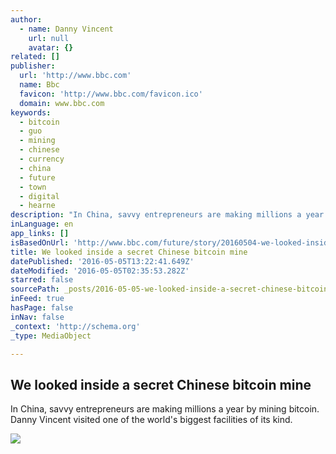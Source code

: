 ```yaml
---
author:
  - name: Danny Vincent
    url: null
    avatar: {}
related: []
publisher:
  url: 'http://www.bbc.com'
  name: Bbc
  favicon: 'http://www.bbc.com/favicon.ico'
  domain: www.bbc.com
keywords:
  - bitcoin
  - guo
  - mining
  - chinese
  - currency
  - china
  - future
  - town
  - digital
  - hearne
description: "In China, savvy entrepreneurs are making millions a year by mining bitcoin. Danny Vincent visited one of the world's biggest facilities of its kind."
inLanguage: en
app_links: []
isBasedOnUrl: 'http://www.bbc.com/future/story/20160504-we-looked-inside-a-secret-chinese-bitcoin-mine?ocid=global_future_rss'
title: We looked inside a secret Chinese bitcoin mine
datePublished: '2016-05-05T13:22:41.649Z'
dateModified: '2016-05-05T02:35:53.282Z'
starred: false
sourcePath: _posts/2016-05-05-we-looked-inside-a-secret-chinese-bitcoin-mine.md
inFeed: true
hasPage: false
inNav: false
_context: 'http://schema.org'
_type: MediaObject

---
```

<article style=""><h1>We looked inside a secret Chinese bitcoin mine</h1><p>In China, savvy entrepreneurs are making millions a year by mining bitcoin. Danny Vincent visited one of the world's biggest facilities of its kind.</p><img src="http://ichef.bbci.co.uk/wwfeatures/live/624_351/images/live/p0/3s/zk/p03szkqc.jpg" /></article>